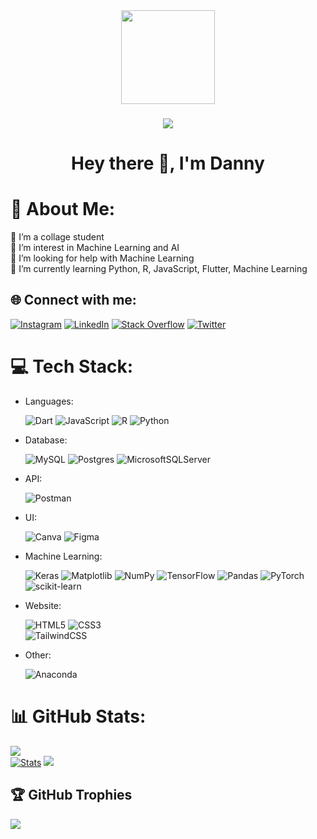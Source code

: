 <div align="center">
  <img height="150" src="https://camo.githubusercontent.com/62da68eb62b1e5f175f7d1f0191dd89a653d7908feb22d37d4a0ab07365d6791/68747470733a2f2f6d656469612e67697068792e636f6d2f6d656469612f4d3967624264396e6244724f5475314d71782f67697068792e676966"  />
</div>

###

<div align="center">
  <img src="https://visitor-badge.laobi.icu/badge?page_id=Deflotion.Deflotion&"  />
</div>

###

<h1 align="center">Hey there 👋, I'm Danny</h1>

###

# 💫 About Me:
🔭 I’m a collage student<br>
🔭 I’m interest in Machine Learning and AI<br>
🤝 I’m looking for help with Machine Learning<br>
🌱 I’m currently learning Python, R, JavaScript, Flutter, Machine Learning<br>



## 🌐 Connect with me:

[![Instagram](https://img.shields.io/badge/Instagram-%23E4405F.svg?logo=Instagram&logoColor=white)](https://instagram.com/dny_rvl) 
[![LinkedIn](https://img.shields.io/badge/LinkedIn-%230077B5.svg?logo=linkedin&logoColor=white)](https://linkedin.com/in/dnyrval) 
[![Stack Overflow](https://img.shields.io/badge/-Stackoverflow-FE7A16?logo=stack-overflow&logoColor=white)](https://stackoverflow.com/users/18000732) 
[![Twitter](https://img.shields.io/badge/Twitter-%231DA1F2.svg?logo=Twitter&logoColor=white)](https://twitter.com/dxyr3) 

# 💻 Tech Stack:
- Languages: &nbsp;

  ![Dart](https://img.shields.io/badge/dart-%230175C2.svg?style=for-the-badge&logo=dart&logoColor=white) 
  ![JavaScript](https://img.shields.io/badge/javascript-%23323330.svg?style=for-the-badge&logo=javascript&logoColor=%23F7DF1E) 
  ![R](https://img.shields.io/badge/r-%23276DC3.svg?style=for-the-badge&logo=r&logoColor=white) 
  ![Python](https://img.shields.io/badge/python-3670A0?style=for-the-badge&logo=python&logoColor=ffdd54) 

- Database: &nbsp;
  
  ![MySQL](https://img.shields.io/badge/mysql-%2300000f.svg?style=for-the-badge&logo=mysql&logoColor=white) 
  ![Postgres](https://img.shields.io/badge/postgres-%23316192.svg?style=for-the-badge&logo=postgresql&logoColor=white) 
  ![MicrosoftSQLServer](https://img.shields.io/badge/Microsoft%20SQL%20Server-CC2927?style=for-the-badge&logo=microsoft%20sql%20server&logoColor=white)

- API: &nbsp;
  
  ![Postman](https://img.shields.io/badge/Postman-FF6C37?style=for-the-badge&logo=postman&logoColor=white) 

- UI: &nbsp;
  
  ![Canva](https://img.shields.io/badge/Canva-%2300C4CC.svg?style=for-the-badge&logo=Canva&logoColor=white) 
  ![Figma](https://img.shields.io/badge/figma-%23F24E1E.svg?style=for-the-badge&logo=figma&logoColor=white) 

- Machine Learning: &nbsp;
  
  ![Keras](https://img.shields.io/badge/Keras-%23D00000.svg?style=for-the-badge&logo=Keras&logoColor=white) 
  ![Matplotlib](https://img.shields.io/badge/Matplotlib-%23ffffff.svg?style=for-the-badge&logo=Matplotlib&logoColor=black) 
  ![NumPy](https://img.shields.io/badge/numpy-%23013243.svg?style=for-the-badge&logo=numpy&logoColor=white) 
  ![TensorFlow](https://img.shields.io/badge/TensorFlow-%23FF6F00.svg?style=for-the-badge&logo=TensorFlow&logoColor=white) 
  ![Pandas](https://img.shields.io/badge/pandas-%23150458.svg?style=for-the-badge&logo=pandas&logoColor=white) 
  ![PyTorch](https://img.shields.io/badge/PyTorch-%23EE4C2C.svg?style=for-the-badge&logo=PyTorch&logoColor=white) 
  ![scikit-learn](https://img.shields.io/badge/scikit--learn-%23F7931E.svg?style=for-the-badge&logo=scikit-learn&logoColor=white) 

- Website: &nbsp;
  
  ![HTML5](https://img.shields.io/badge/html5-%23E34F26.svg?style=for-the-badge&logo=html5&logoColor=white) 
  ![CSS3](https://img.shields.io/badge/css3-%231572B6.svg?style=for-the-badge&logo=css3&logoColor=white)  
  ![TailwindCSS](https://img.shields.io/badge/tailwindcss-%2338B2AC.svg?style=for-the-badge&logo=tailwind-css&logoColor=white) 

- Other: &nbsp;
  
  ![Anaconda](https://img.shields.io/badge/Anaconda-%2344A833.svg?style=for-the-badge&logo=anaconda&logoColor=white) 


# 📊 GitHub Stats:
![](https://github-readme-streak-stats.herokuapp.com/?user=Deflotion&theme=merko&hide_border=false)<br/>
[![Stats](https://github-readme-stats.vercel.app/api?username=Deflotion&hide=stars&show_icons=true&locale=en&hide_rank=true&custom_title=GitHub%20Stats&theme=merko)](https://github-readme-stats.vercel.app) ![](https://github-readme-stats.vercel.app/api/top-langs/?username=Deflotion&theme=merko&hide_border=false&include_all_commits=true&count_private=true&layout=compact)

## 🏆 GitHub Trophies
![](https://github-profile-trophy.vercel.app/?username=Deflotion&theme=gruvbox&no-frame=false&no-bg=false&margin-w=4)
